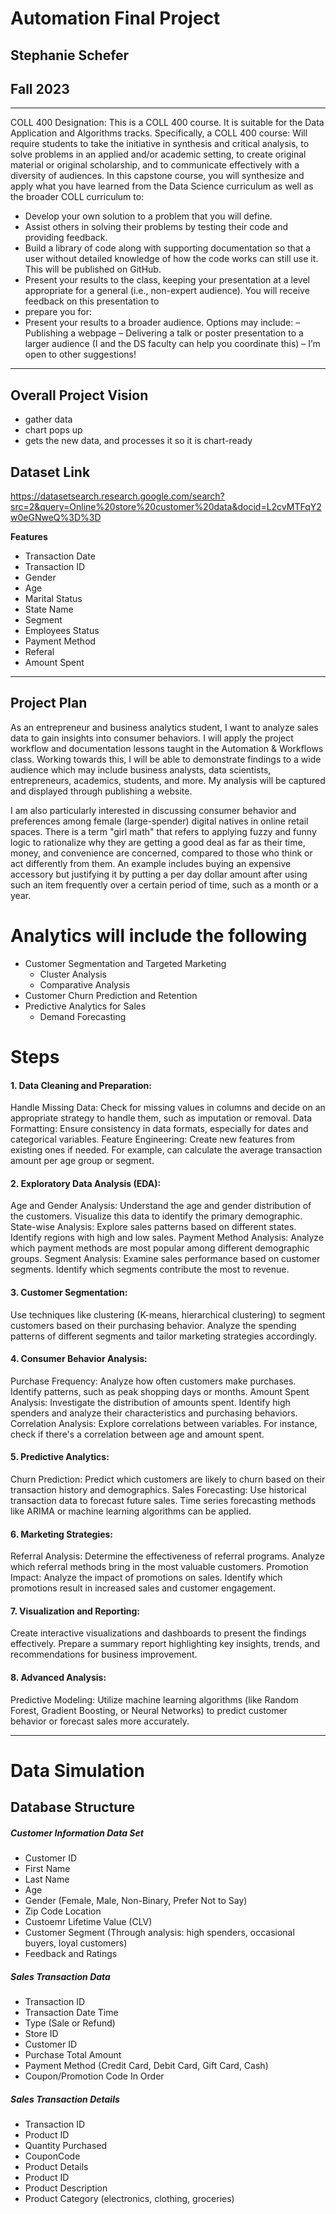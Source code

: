 # Automation Final Project
## Stephanie Schefer
## Fall 2023

---------------------
COLL 400 Designation:
This is a COLL 400 course. It is suitable for the Data Application and Algorithms tracks. Specifically, a COLL 400 course:
Will require students to take the initiative in synthesis and critical analysis, to solve
problems in an applied and/or academic setting, to create original material or original scholarship, and to communicate effectively with a diversity of audiences.
In this capstone course, you will synthesize and apply what you have learned from the Data
Science curriculum as well as the broader COLL curriculum to:
  - Develop your own solution to a problem that you will define.
  - Assist others in solving their problems by testing their code and providing feedback.
  - Build a library of code along with supporting documentation so that a user without
  detailed knowledge of how the code works can still use it. This will be published on
  GitHub.
  - Present your results to the class, keeping your presentation at a level appropriate for a general (i.e., non-expert audience). You will receive feedback on this presentation to
  - prepare you for:
  - Present your results to a broader audience. Options may include:
    – Publishing a webpage
    – Delivering a talk or poster presentation to a larger audience (I and the DS faculty
    can help you coordinate this)
    – I’m open to other suggestions!
---------------------


## Overall Project Vision

- gather data
- chart pops up
- gets the new data, and processes it so it is chart-ready

## Dataset Link
https://datasetsearch.research.google.com/search?src=2&query=Online%20store%20customer%20data&docid=L2cvMTFqY2w0eGNweQ%3D%3D

**Features**
- Transaction Date
- Transaction ID
- Gender
- Age
- Marital Status
- State Name
- Segment
- Employees Status
- Payment Method
- Referal
- Amount Spent
---------

## Project Plan
  As an entrepreneur and business analytics student, I want to analyze sales data to gain insights into consumer behaviors. I will apply the project workflow and documentation lessons taught in the Automation & Workflows class. Working towards this, I will be able to demonstrate findings to a wide audience which may include business analysts, data scientists, entrepreneurs, academics, students, and more. My analysis will be captured and displayed through publishing a website.

  I am also particularly interested in discussing consumer behavior and preferences among female (large-spender) digital natives in online retail spaces. There is a term "girl math" that refers to applying fuzzy and funny logic to rationalize why they are getting a good deal as far as their time, money, and convenience are concerned, compared to those who think or act differently from them. An example includes buying an expensive accessory but justifying it by putting a per day dollar amount after using such an item frequently over a certain period of time, such as a month or a year. 

# Analytics will include the following

- Customer Segmentation and Targeted Marketing
    - Cluster Analysis
    - Comparative Analysis
- Customer Churn Prediction and Retention
- Predictive Analytics for Sales
    - Demand Forecasting
    
# Steps
#### 1. Data Cleaning and Preparation:
Handle Missing Data: Check for missing values in columns and decide on an appropriate strategy to handle them, such as imputation or removal.
Data Formatting: Ensure consistency in data formats, especially for dates and categorical variables.
Feature Engineering: Create new features from existing ones if needed. For example, can calculate the average transaction amount per age group or segment.
#### 2. Exploratory Data Analysis (EDA):
Age and Gender Analysis: Understand the age and gender distribution of the customers. Visualize this data to identify the primary demographic.
State-wise Analysis: Explore sales patterns based on different states. Identify regions with high and low sales.
Payment Method Analysis: Analyze which payment methods are most popular among different demographic groups.
Segment Analysis: Examine sales performance based on customer segments. Identify which segments contribute the most to revenue.
#### 3. Customer Segmentation:
Use techniques like clustering (K-means, hierarchical clustering) to segment customers based on their purchasing behavior.
Analyze the spending patterns of different segments and tailor marketing strategies accordingly.
#### 4. Consumer Behavior Analysis:
Purchase Frequency: Analyze how often customers make purchases. Identify patterns, such as peak shopping days or months.
Amount Spent Analysis: Investigate the distribution of amounts spent. Identify high spenders and analyze their characteristics and purchasing behaviors.
Correlation Analysis: Explore correlations between variables. For instance, check if there's a correlation between age and amount spent.
#### 5. Predictive Analytics:
Churn Prediction: Predict which customers are likely to churn based on their transaction history and demographics.
Sales Forecasting: Use historical transaction data to forecast future sales. Time series forecasting methods like ARIMA or machine learning algorithms can be applied.
#### 6. Marketing Strategies:
Referral Analysis: Determine the effectiveness of referral programs. Analyze which referral methods bring in the most valuable customers.
Promotion Impact: Analyze the impact of promotions on sales. Identify which promotions result in increased sales and customer engagement.
#### 7. Visualization and Reporting:
Create interactive visualizations and dashboards to present the findings effectively.
Prepare a summary report highlighting key insights, trends, and recommendations for business improvement.
#### 8. Advanced Analysis:
Predictive Modeling: Utilize machine learning algorithms (like Random Forest, Gradient Boosting, or Neural Networks) to predict customer behavior or forecast sales more accurately.

---------------- 
# Data Simulation
## Database Structure
##### Customer Information Data Set
- Customer ID
- First Name
- Last Name
- Age
- Gender (Female, Male, Non-Binary, Prefer Not to Say)
- Zip Code Location
- Custoemr Lifetime Value (CLV)
- Customer Segment (Through analysis: high spenders, occasional buyers, loyal customers)
- Feedback and Ratings

##### Sales Transaction Data
- Transaction ID
- Transaction Date Time
- Type (Sale or Refund)
- Store ID
- Customer ID
- Purchase Total Amount
- Payment Method (Credit Card, Debit Card, Gift Card, Cash)
- Coupon/Promotion Code In Order

##### Sales Transaction Details
- Transaction ID
- Product ID
- Quantity Purchased
- CouponCode
- Product Details
- Product ID
- Product Description
- Product Category (electronics, clothing, groceries)

